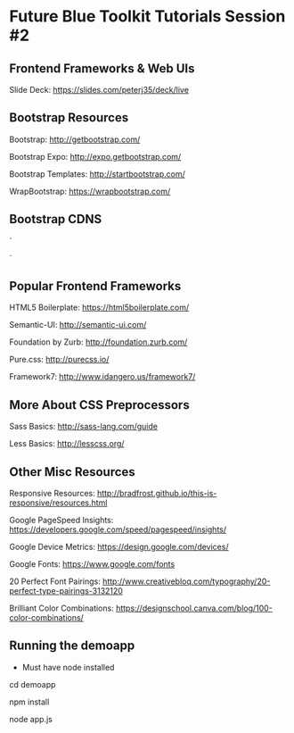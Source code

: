# Future Blue Toolkit Tutorials Session  #2
## Frontend Frameworks & Web UIs

Slide Deck: https://slides.com/peterj35/deck/live

## Bootstrap Resources

Bootstrap: http://getbootstrap.com/

Bootstrap Expo: http://expo.getbootstrap.com/

Bootstrap Templates: http://startbootstrap.com/

WrapBootstrap: https://wrapbootstrap.com/

## Bootstrap CDNS
`
<!-- Latest compiled and minified CSS -->
<link rel="stylesheet" href="https://maxcdn.bootstrapcdn.com/bootstrap/3.3.5/css/bootstrap.min.css">

<!-- Optional theme -->
<link rel="stylesheet" href="https://maxcdn.bootstrapcdn.com/bootstrap/3.3.5/css/bootstrap-theme.min.css">

<!-- Latest compiled and minified JavaScript -->
<script src="https://maxcdn.bootstrapcdn.com/bootstrap/3.3.5/js/bootstrap.min.js"></script>

<!-- Latest Jquery on Google CDN -->
<script src="https://ajax.googleapis.com/ajax/libs/jquery/1.11.3/jquery.min.js"></script>
`

## Popular Frontend Frameworks

HTML5 Boilerplate: https://html5boilerplate.com/

Semantic-UI: http://semantic-ui.com/

Foundation by Zurb: http://foundation.zurb.com/

Pure.css: http://purecss.io/

Framework7: http://www.idangero.us/framework7/

## More About CSS Preprocessors

Sass Basics: http://sass-lang.com/guide

Less Basics: http://lesscss.org/

## Other Misc Resources

Responsive Resources: http://bradfrost.github.io/this-is-responsive/resources.html

Google PageSpeed Insights: https://developers.google.com/speed/pagespeed/insights/

Google Device Metrics: https://design.google.com/devices/

Google Fonts: https://www.google.com/fonts

20 Perfect Font Pairings: http://www.creativebloq.com/typography/20-perfect-type-pairings-3132120

Brilliant Color Combinations: https://designschool.canva.com/blog/100-color-combinations/

## Running the demoapp

* Must have node installed

cd demoapp

npm install

node app.js